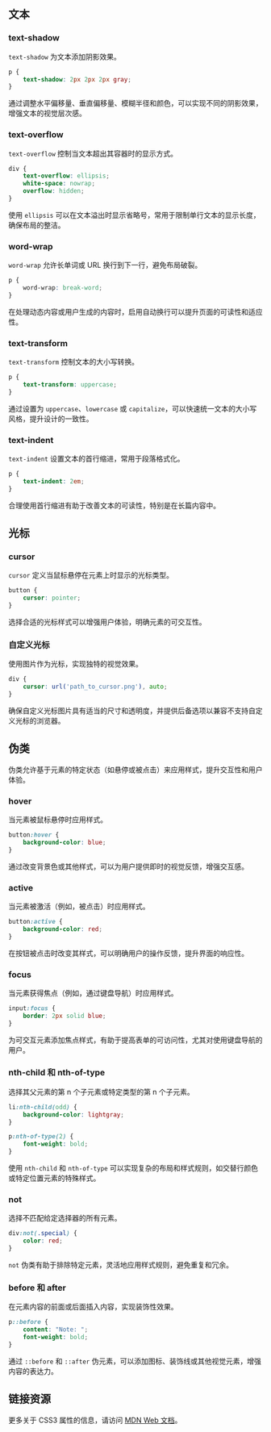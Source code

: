 ## 文本

### text-shadow

`text-shadow` 为文本添加阴影效果。

```css
p {
    text-shadow: 2px 2px 2px gray;
}
```

通过调整水平偏移量、垂直偏移量、模糊半径和颜色，可以实现不同的阴影效果，增强文本的视觉层次感。

### text-overflow

`text-overflow` 控制当文本超出其容器时的显示方式。

```css
div {
    text-overflow: ellipsis;
    white-space: nowrap;
    overflow: hidden;
}
```

使用 `ellipsis` 可以在文本溢出时显示省略号，常用于限制单行文本的显示长度，确保布局的整洁。

### word-wrap

`word-wrap` 允许长单词或 URL 换行到下一行，避免布局破裂。

```css
p {
    word-wrap: break-word;
}
```

在处理动态内容或用户生成的内容时，启用自动换行可以提升页面的可读性和适应性。

### text-transform

`text-transform` 控制文本的大小写转换。

```css
p {
    text-transform: uppercase;
}
```

通过设置为 `uppercase`、`lowercase` 或 `capitalize`，可以快速统一文本的大小写风格，提升设计的一致性。

### text-indent

`text-indent` 设置文本的首行缩进，常用于段落格式化。

```css
p {
    text-indent: 2em;
}
```

合理使用首行缩进有助于改善文本的可读性，特别是在长篇内容中。

## 光标

### cursor

`cursor` 定义当鼠标悬停在元素上时显示的光标类型。

```css
button {
    cursor: pointer;
}
```

选择合适的光标样式可以增强用户体验，明确元素的可交互性。

### 自定义光标

使用图片作为光标，实现独特的视觉效果。

```css
div {
    cursor: url('path_to_cursor.png'), auto;
}
```

确保自定义光标图片具有适当的尺寸和透明度，并提供后备选项以兼容不支持自定义光标的浏览器。

## 伪类

伪类允许基于元素的特定状态（如悬停或被点击）来应用样式，提升交互性和用户体验。

### hover

当元素被鼠标悬停时应用样式。

```css
button:hover {
    background-color: blue;
}
```

通过改变背景色或其他样式，可以为用户提供即时的视觉反馈，增强交互感。

### active

当元素被激活（例如，被点击）时应用样式。

```css
button:active {
    background-color: red;
}
```

在按钮被点击时改变其样式，可以明确用户的操作反馈，提升界面的响应性。

### focus

当元素获得焦点（例如，通过键盘导航）时应用样式。

```css
input:focus {
    border: 2px solid blue;
}
```

为可交互元素添加焦点样式，有助于提高表单的可访问性，尤其对使用键盘导航的用户。

### nth-child 和 nth-of-type

选择其父元素的第 n 个子元素或特定类型的第 n 个子元素。

```css
li:nth-child(odd) {
    background-color: lightgray;
}

p:nth-of-type(2) {
    font-weight: bold;
}
```

使用 `nth-child` 和 `nth-of-type` 可以实现复杂的布局和样式规则，如交替行颜色或特定位置元素的特殊样式。

### not

选择不匹配给定选择器的所有元素。

```css
div:not(.special) {
    color: red;
}
```

`not` 伪类有助于排除特定元素，灵活地应用样式规则，避免重复和冗余。

### before 和 after

在元素内容的前面或后面插入内容，实现装饰性效果。

```css
p::before {
    content: "Note: ";
    font-weight: bold;
}
```

通过 `::before` 和 `::after` 伪元素，可以添加图标、装饰线或其他视觉元素，增强内容的表达力。

## 链接资源

更多关于 CSS3 属性的信息，请访问 [MDN Web 文档](https://developer.mozilla.org/zh-CN/docs/Web/CSS)。
